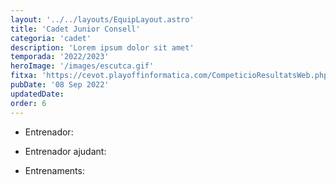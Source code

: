 ```yaml
---
layout: '../../layouts/EquipLayout.astro'
title: 'Cadet Junior Consell'
categoria: 'cadet'
description: 'Lorem ipsum dolor sit amet'
temporada: '2022/2023'
heroImage: '/images/escutca.gif'
fitxa: 'https://cevot.playoffinformatica.com/CompeticioResultatsWeb.php?accio=accio_competicio_publica_resultats&idGrup=1151&idTemporada=8'
pubDate: '08 Sep 2022'
updatedDate:
order: 6
---
```


- Entrenador:

- Entrenador ajudant:

- Entrenaments:
